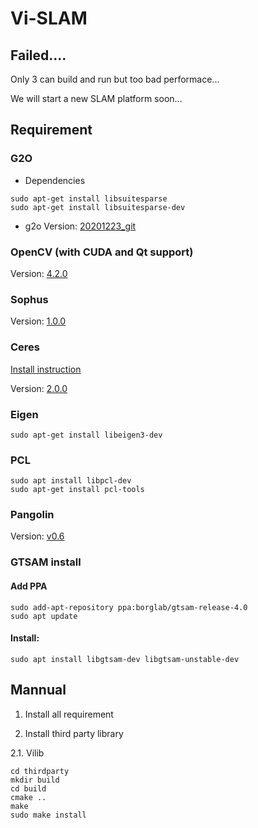 # Vi-SLAM

## Failed....
Only 3 can build and run but too bad performace...

We will start a new SLAM platform soon...

## Requirement

### G2O

- Dependencies
```
sudo apt-get install libsuitesparse
sudo apt-get install libsuitesparse-dev
```
- g2o
Version: [20201223_git](https://github.com/RainerKuemmerle/g2o/releases/tag/20201223_git)

### OpenCV (with CUDA and Qt support)

Version: [4.2.0](https://github.com/opencv/opencv/releases/tag/4.2.0)

### Sophus

Version: [1.0.0](https://github.com/strasdat/Sophus/releases/tag/v1.0.0)

### Ceres

[Install instruction](http://ceres-solver.org/installation.html)

Version: [2.0.0](https://github.com/ceres-solver/ceres-solver/releases/tag/2.0.0)

### Eigen
```
sudo apt-get install libeigen3-dev
```

### PCL
```
sudo apt install libpcl-dev
sudo apt-get install pcl-tools
```

### Pangolin
Version: [v0.6](https://github.com/stevenlovegrove/Pangolin/releases/tag/v0.6)

### GTSAM install

#### Add PPA
```
sudo add-apt-repository ppa:borglab/gtsam-release-4.0
sudo apt update  
```
#### Install:
```
sudo apt install libgtsam-dev libgtsam-unstable-dev
```

## Mannual

1. Install all requirement
   
2. Install third party library

2.1. Vilib
```
cd thirdparty
mkdir build
cd build
cmake ..
make 
sudo make install
```

